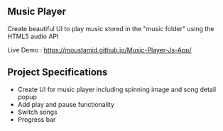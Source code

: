 ## Music Player

Create beautiful UI to play music stored in the "music folder" using the HTML5 audio API 

Live Demo : https://moustamid.github.io/Music-Player-Js-App/

## Project Specifications

- Create UI for music player including spinning image and song detail popup
- Add play and pause functionality
- Switch songs
- Progress bar
